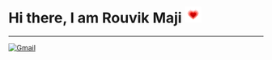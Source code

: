 # Hi there, I am Rouvik Maji <img src="https://github.com/Rouvik/Rouvik/blob/8a3a378a19fb63016cfa2c5fa6019d53492681e6/Assets/heart.gif">

---
<a href="mailto: majirouvik@gmail.com">![Gmail](https://img.shields.io/badge/%F0%9F%93%A7-Gmail-brightgreen)</a>
